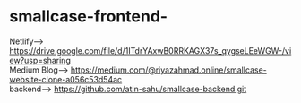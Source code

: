 # smallcase-frontend-




Netlify-->   https://drive.google.com/file/d/1ITdrYAxwB0RRKAGX37s_qygseLEeWGW-/view?usp=sharing <br>
Medium Blog--> https://medium.com/@riyazahmad.online/smallcase-website-clone-a056c53d54ac <br>
backend-->  https://github.com/atin-sahu/smallcase-backend.git
